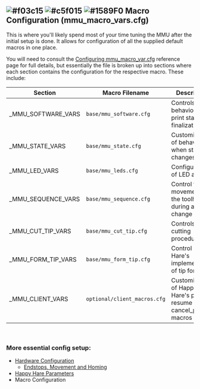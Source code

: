 ## ![#f03c15](https://github.com/moggieuk/Happy-Hare/wiki/resources/f03c15.png) ![#c5f015](https://github.com/moggieuk/Happy-Hare/wiki/resources/c5f015.png) ![#1589F0](https://github.com/moggieuk/Happy-Hare/wiki/resources/1589F0.png) Macro Configuration (mmu\_macro\_vars.cfg)

This is where you'll likely spend most of your time tuning the MMU after the initial setup is done.  It allows for configuration of all the supplied default macros in one place.

You will need to consult the [Configuring mmu\_macro\_var.cfg](Configuring-mmu_macro_vars.cfg) reference page for full details, but essentially the file is broken up into sections where each section contains the configuration for the respective macro. These include:

| Section | Macro Filename | Description |
| ------- | -------------- | ----------- |
| \_MMU\_SOFTWARE\_VARS | `base/mmu_software.cfg` | Controls the behavior of the print start and finalization |
| \_MMU\_STATE\_VARS | `base/mmu_state.cfg` | Customization of behavior when state changes |
| \_MMU\_LED\_VARS | `base/mmu_leds.cfg` | Configuration of LED actions |
| \_MMU\_SEQUENCE\_VARS | `base/mmu_sequence.cfg` | Control the movement of the toolhead during a tool change |
| \_MMU\_CUT\_TIP\_VARS | `base/mmu_cut_tip.cfg` | Controls the tip cutting procedure |
| \_MMU\_FORM\_TIP\_VARS | `base/mmu_form_tip.cfg` | Control Happy Hare's implementation of tip forming |
| \_MMU\_CLIENT\_VARS | `optional/client_macros.cfg` | Customization of Happy Hare's pause, resume and cancel\_print macros |

<br>

### More essential config setup:
- [Hardware Configuration](https://github.com/Enraged-Rabbit-Community/ERCFv2.5/blob/main/Documentation/Hardware-Configuration)
  - [Endstops, Movement and Homing](https://github.com/Enraged-Rabbit-Community/ERCFv2.5/blob/main/Documentation/Movement-and-Homing)
- [Happy Hare Parameters](https://github.com/Enraged-Rabbit-Community/ERCFv2.5/blob/main/Documentation/Happy-Hare-Parameters)
- Macro Configuration
